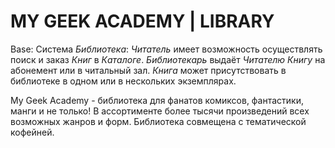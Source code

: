 # MY GEEK ACADEMY | LIBRARY
Base: Система _Библиотека_:
  _Читатель_ имеет возможность осуществлять поиск и заказ _Книг_ в _Каталоге_. _Библиотекарь_ выдаёт _Читателю_ _Книгу_ на абонемент или в читальный зал. _Книга_ может присутствовать в библиотеке в одном или в нескольких экземплярах.

My Geek Academy - библиотека для фанатов комиксов, фантастики, манги и не только! В ассортименте более тысячи произведений всех возможных жанров и форм. Библиотека совмещена с тематической кофейней.
